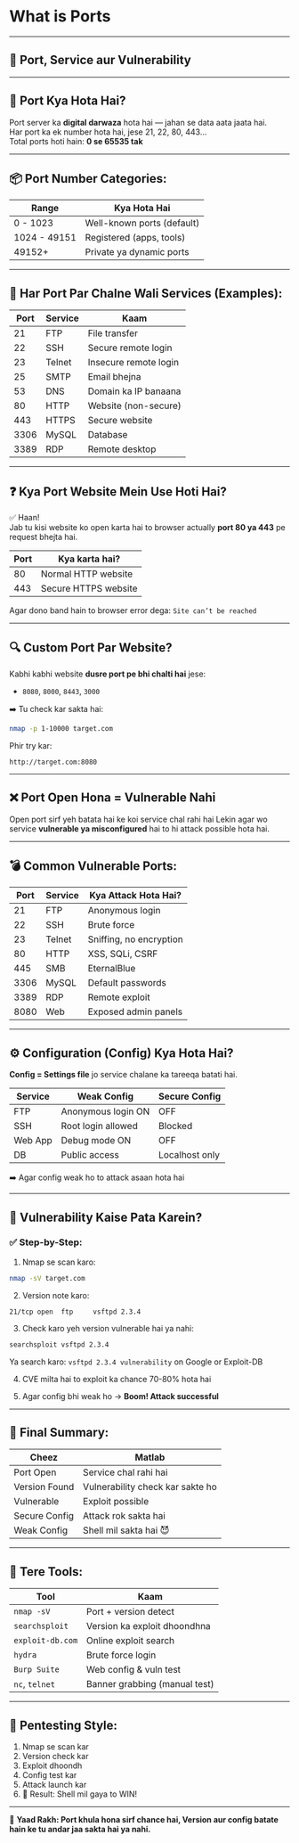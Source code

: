 # What is Ports
---

## 📄 **Port, Service aur Vulnerability**

---

## 🔹 Port Kya Hota Hai?

Port server ka **digital darwaza** hota hai — jahan se data aata jaata hai.  
Har port ka ek number hota hai, jese 21, 22, 80, 443...  
Total ports hoti hain: **0 se 65535 tak**

---

## 📦 Port Number Categories:

| Range        | Kya Hota Hai              |
|--------------|---------------------------|
| 0 - 1023     | Well-known ports (default)  
| 1024 - 49151 | Registered (apps, tools)  
| 49152+       | Private ya dynamic ports  

---

## 🔌 Har Port Par Chalne Wali Services (Examples):

| Port | Service | Kaam |
|------|---------|------|
| 21   | FTP     | File transfer  
| 22   | SSH     | Secure remote login  
| 23   | Telnet  | Insecure remote login  
| 25   | SMTP    | Email bhejna  
| 53   | DNS     | Domain ka IP banaana  
| 80   | HTTP    | Website (non-secure)  
| 443  | HTTPS   | Secure website  
| 3306 | MySQL   | Database  
| 3389 | RDP     | Remote desktop

---

## ❓ Kya Port Website Mein Use Hoti Hai?

✅ Haan!  
Jab tu kisi website ko open karta hai to browser actually **port 80 ya 443** pe request bhejta hai.

| Port | Kya karta hai?         |
|------|------------------------|
| 80   | Normal HTTP website  
| 443  | Secure HTTPS website

Agar dono band hain to browser error dega: `Site can’t be reached`

---

## 🔍 Custom Port Par Website?

Kabhi kabhi website **dusre port pe bhi chalti hai** jese:
- `8080`, `8000`, `8443`, `3000`

➡️ Tu check kar sakta hai:
```bash
nmap -p 1-10000 target.com
````

Phir try kar:

```
http://target.com:8080
```

---

## ❌ Port Open Hona = Vulnerable Nahi

Open port sirf yeh batata hai ke koi service chal rahi hai
Lekin agar wo service **vulnerable ya misconfigured** hai to hi attack possible hota hai.

---

## 💣 Common Vulnerable Ports:

| Port | Service | Kya Attack Hota Hai?    |
| ---- | ------- | ----------------------- |
| 21   | FTP     | Anonymous login         |
| 22   | SSH     | Brute force             |
| 23   | Telnet  | Sniffing, no encryption |
| 80   | HTTP    | XSS, SQLi, CSRF         |
| 445  | SMB     | EternalBlue             |
| 3306 | MySQL   | Default passwords       |
| 3389 | RDP     | Remote exploit          |
| 8080 | Web     | Exposed admin panels    |

---

## ⚙️ Configuration (Config) Kya Hota Hai?

**Config = Settings file** jo service chalane ka tareeqa batati hai.

| Service | Weak Config        | Secure Config  |
| ------- | ------------------ | -------------- |
| FTP     | Anonymous login ON | OFF            |
| SSH     | Root login allowed | Blocked        |
| Web App | Debug mode ON      | OFF            |
| DB      | Public access      | Localhost only |

➡️ Agar config weak ho to attack asaan hota hai

---

## 🔎 Vulnerability Kaise Pata Karein?

### ✅ Step-by-Step:

1. Nmap se scan karo:

```bash
nmap -sV target.com
```

2. Version note karo:

```
21/tcp open  ftp     vsftpd 2.3.4
```

3. Check karo yeh version vulnerable hai ya nahi:

```bash
searchsploit vsftpd 2.3.4
```

Ya search karo:
`vsftpd 2.3.4 vulnerability` on Google or Exploit-DB

4. CVE milta hai to exploit ka chance 70-80% hota hai

5. Agar config bhi weak ho → **Boom! Attack successful**

---

## 📌 Final Summary:

| Cheez         | Matlab                           |
| ------------- | -------------------------------- |
| Port Open     | Service chal rahi hai            |
| Version Found | Vulnerability check kar sakte ho |
| Vulnerable    | Exploit possible                 |
| Secure Config | Attack rok sakta hai             |
| Weak Config   | Shell mil sakta hai 😈           |

---

## 🔧 Tere Tools:

| Tool             | Kaam                          |
| ---------------- | ----------------------------- |
| `nmap -sV`       | Port + version detect         |
| `searchsploit`   | Version ka exploit dhoondhna  |
| `exploit-db.com` | Online exploit search         |
| `hydra`          | Brute force login             |
| `Burp Suite`     | Web config & vuln test        |
| `nc`, `telnet`   | Banner grabbing (manual test) |

---

## 🚀 Pentesting Style:

1. Nmap se scan kar
2. Version check kar
3. Exploit dhoondh
4. Config test kar
5. Attack launch kar
6. 🎯 Result: Shell mil gaya to WIN!

---

🧠 **Yaad Rakh: Port khula hona sirf chance hai,
Version aur config batate hain ke tu andar jaa sakta hai ya nahi.**
